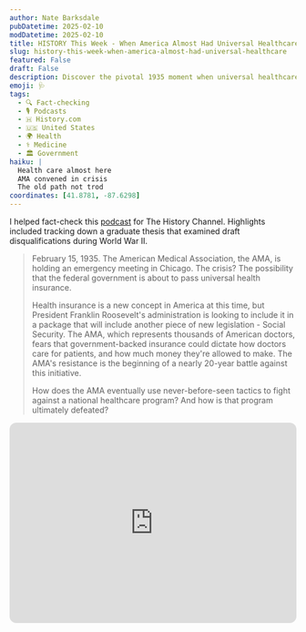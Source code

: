 ```yaml
---
author: Nate Barksdale
pubDatetime: 2025-02-10
modDatetime: 2025-02-10
title: HISTORY This Week - When America Almost Had Universal Healthcare
slug: history-this-week-when-america-almost-had-universal-healthcare
featured: False
draft: False
description: Discover the pivotal 1935 moment when universal healthcare was nearly enacted under FDR, only to face fierce opposition from the AMA.
emoji: 🩺
tags:
  - 🔍 Fact-checking
  - 🎙️ Podcasts
  - 🇭 History.com
  - 🇺🇸 United States
  - 🌍 Health
  - ⚕️ Medicine
  - 🏛️ Government
haiku: |
  Health care almost here
  AMA convened in crisis
  The old path not trod
coordinates: [41.8781, -87.6298]
---
```


I helped fact-check this [podcast](https://open.spotify.com/episode/5ofcvwaH9KjFJFp2y45I2r?si=nbh0T4uvToS5T1vIrppLEw) for The History Channel. Highlights included tracking down a graduate thesis that examined draft disqualifications during World War II.

> February 15, 1935. The American Medical Association, the AMA, is holding an emergency meeting in Chicago. The crisis? The possibility that the federal government is about to pass universal health insurance.
>
> Health insurance is a new concept in America at this time, but President Franklin Roosevelt's administration is looking to include it in a package that will include another piece of new legislation - Social Security. The AMA, which represents thousands of American doctors, fears that government-backed insurance could dictate how doctors care for patients, and how much money they're allowed to make. The AMA's resistance is the beginning of a nearly 20-year battle against this initiative.
>
> How does the AMA eventually use never-before-seen tactics to fight against a national healthcare program? And how is that program ultimately defeated?

<iframe style="border-radius:12px" src="https://open.spotify.com/embed/episode/5ofcvwaH9KjFJFp2y45I2r?utm_source=generator" width="100%" height="352" frameBorder="0" allowfullscreen="" allow="autoplay; clipboard-write; encrypted-media; fullscreen; picture-in-picture" loading="lazy"></iframe>
